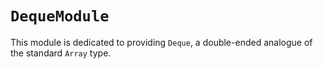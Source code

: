 # ``DequeModule``

This module is dedicated to providing ``Deque``, a double-ended analogue of the standard `Array` type.

